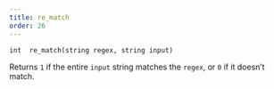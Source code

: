```yaml
---
title: re_match
order: 26
---
```

`int  re_match(string regex, string input)`

Returns `1` if the entire `input` string matches the `regex`, or `0` if it doesn’t match.
